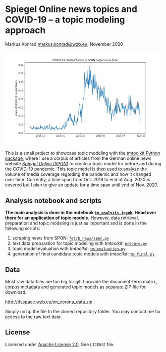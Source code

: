 # Spiegel Online news topics and COVID-19 – a topic modeling approach

Markus Konrad <markus.konrad@wzb.eu>, November 2020

![COVID-19 related topics in SPON corpus over time](plots/covidtopics_time.png)

This is a small project to showcase topic modeling with the [tmtoolkit Python package](https://tmtoolkit.readthedocs.io/), where I use a corpus of articles from the German online news website *[Spiegel Online (SPON)](https://www.spiegel.de/)*  to create a topic model for before and during the COVID-19 pandemic. This topic model is then used to analyze the volume of media coverage regarding the pandemic and how it changed over time. Currently, a time span from Oct. 2019 to end of Aug. 2020 is covered but I plan to give an update for a time span until end of Nov. 2020.

## Analysis notebook and scripts

**The main analysis is done in the notebook [`tm_analysis.ipynb`](tm_analysis.html). Head over there for an application of topic models.** However, data retrieval, preparation and topic modeling is just as important and is done in the following scripts: 

1. scraping news from SPON: [`fetch_news/spon.py`](fetch_news/spon.py)
2. text data preparation for topic modeling with *tmtoolkit*: [`prepare.py`](prepare.py)
3. topic model evaluation with *tmtoolkit*: [`tm_evaluation.py`](tm_evaluation.py)
4. generation of final candidate topic models with *tmtoolkit*: [`tm_final.py`](tm_final.py)

## Data

Most raw data files are too big for git. I provide the document-term matrix, corpus metadata and generated topic models as separate ZIP file for download:

http://dsspace.wzb.eu/tm_corona_data.zip

Simply unzip the file to the cloned repository folder. You may contact me for access to the raw text data.

## License

Licensed under [Apache License 2.0](https://www.apache.org/licenses/LICENSE-2.0). See `LICENSE` file. 
